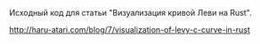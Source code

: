 Исходный код для статьи "Визуализация кривой Леви на Rust".

http://haru-atari.com/blog/7/visualization-of-levy-c-curve-in-rust
